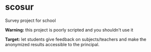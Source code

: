 # scosur
Survey project for school

**Warning:** this project is poorly scripted and you shouldn't use it

**Target:** let students give feedback on subjects/teachers and make the anonymized results accessible to the principal.
